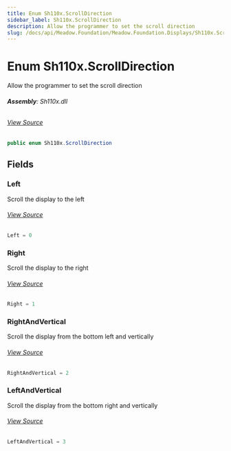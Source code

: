 ```yaml
---
title: Enum Sh110x.ScrollDirection
sidebar_label: Sh110x.ScrollDirection
description: Allow the programmer to set the scroll direction
slug: /docs/api/Meadow.Foundation/Meadow.Foundation.Displays/Sh110x.ScrollDirection
---
```

# Enum Sh110x.ScrollDirection
Allow the programmer to set the scroll direction

###### **Assembly**: Sh110x.dll
###### [View Source](https://github.com/WildernessLabs/Meadow.Foundation.git/blob/develop/Source/Meadow.Foundation.Peripherals/Displays.Sh110x/Driver/Sh110x.Enums.cs#L10)
```csharp title="Declaration"
public enum Sh110x.ScrollDirection
```
## Fields
### Left
Scroll the display to the left
###### [View Source](https://github.com/WildernessLabs/Meadow.Foundation.git/blob/develop/Source/Meadow.Foundation.Peripherals/Displays.Sh110x/Driver/Sh110x.Enums.cs#L15)
```csharp title="Declaration"
Left = 0
```
### Right
Scroll the display to the right
###### [View Source](https://github.com/WildernessLabs/Meadow.Foundation.git/blob/develop/Source/Meadow.Foundation.Peripherals/Displays.Sh110x/Driver/Sh110x.Enums.cs#L19)
```csharp title="Declaration"
Right = 1
```
### RightAndVertical
Scroll the display from the bottom left and vertically
###### [View Source](https://github.com/WildernessLabs/Meadow.Foundation.git/blob/develop/Source/Meadow.Foundation.Peripherals/Displays.Sh110x/Driver/Sh110x.Enums.cs#L23)
```csharp title="Declaration"
RightAndVertical = 2
```
### LeftAndVertical
Scroll the display from the bottom right and vertically
###### [View Source](https://github.com/WildernessLabs/Meadow.Foundation.git/blob/develop/Source/Meadow.Foundation.Peripherals/Displays.Sh110x/Driver/Sh110x.Enums.cs#L27)
```csharp title="Declaration"
LeftAndVertical = 3
```
